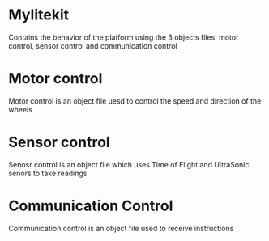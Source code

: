 # Mylitekit
Contains the behavior of the platform using the 3 objects files: motor control, sensor control and communication control
# Motor control
Motor control is an object file uesd to control the speed and direction of the wheels
# Sensor control
Senosr control is an object file which uses Time of Flight and UltraSonic senors to take readings
# Communication Control
Communication control is an object file used to receive instructions
